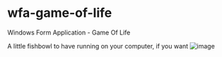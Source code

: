 # wfa-game-of-life
Windows Form Application - Game Of Life

A little fishbowl to have running on your computer, if you want
![image](https://user-images.githubusercontent.com/51237466/188056783-133ee06d-7dc0-4abb-a6a0-1141a5e3fe5f.png)
